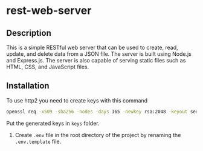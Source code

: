 # rest-web-server

## Description

This is a simple RESTful web server that can be used to create, read, update, and delete data from a JSON file. The server is built using Node.js and Express.js. The server is also capable of serving static files such as HTML, CSS, and JavaScript files.

## Installation

To use http2 you need to create keys with this command

```bash
openssl req -x509 -sha256 -nodes -days 365 -newkey rsa:2048 -keyout server.key -out server.crt
```

Put the generated keys in `keys` folder.

1. Create `.env` file in the root directory of the project by renaming the `.env.template` file.
